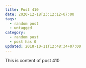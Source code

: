```yaml
---
title: Post 410
date: 2020-12-18T23:12:12+07:00
tags:
  - random post
  - untagged
category:
  - random post
  - post has 0
updated: 2018-10-11T12:48:34+07:00
---
```

This is content of post 410